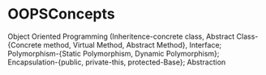 # OOPSConcepts
Object Oriented Programming (Inheritence-concrete class, Abstract Class-{Concrete method, Virtual Method, Abstract Method}, Interface; Polymorphism-{Static Polymorphism, Dynamic Polymorphism}; Encapsulation-{public, private-this, protected-Base}; Abstraction
